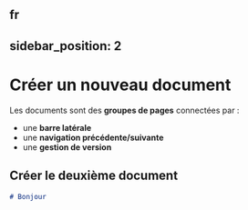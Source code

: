 fr
---
sidebar_position: 2
---

# Créer un nouveau document

Les documents sont des **groupes de pages** connectées par :

- une **barre latérale**
- une **navigation précédente/suivante**
- une **gestion de version**

## Créer le deuxième document

```md title="docs/hello.md"
# Bonjour
```